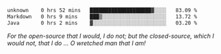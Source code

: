 <!--START_SECTION:waka-->

```txt
unknown    0 hrs 52 mins   ████████████████████▓░░░░   83.09 %
Markdown   0 hrs 9 mins    ███▒░░░░░░░░░░░░░░░░░░░░░   13.72 %
Java       0 hrs 2 mins    ▓░░░░░░░░░░░░░░░░░░░░░░░░   03.20 %
```

<!--END_SECTION:waka-->

*For the open-source that I would, I do not; but the closed-source, which I would not, that I do ... O wretched man that I am!*
